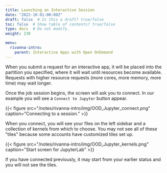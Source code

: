 ```yaml
---
title: Launching an Interactive Session
date: "2022-10-01:00:00Z"
draft: false  # Is this a draft? true/false
toc: false  # Show table of contents? true/false
type: docs  # Do not modify.
weight: 230

menu:
  rivanna-intro:
    parent: Interactive Apps with Open OnDemand
---
```


When you submit a request for an interactive app, it will be placed into the partition you specified, where it will wait until resources become available.  Requests with higher resource requests (more cores, more memory, more time) may wait longer.  

Once the job session begins, the screen will ask you to connect.  In our example you will see a `Connect to Jupyter` button appear.

{{< figure src="/notes/rivanna-intro/img/OOD_Jupyter_connect.png" caption="Connecting to a session." >}}

When you connect, you will see your files on the left sidebar and a collection of kernels from which to choose.  You may not see all of these "tiles" because some accounts have customized tiles set up.  

{{< figure src="/notes/rivanna-intro/img/OOD_Jupyter_kernels.png" caption="Start screen for JupyterLab" >}}

If you have connected previously, it may start from your earlier status and you will not see the tiles.  

